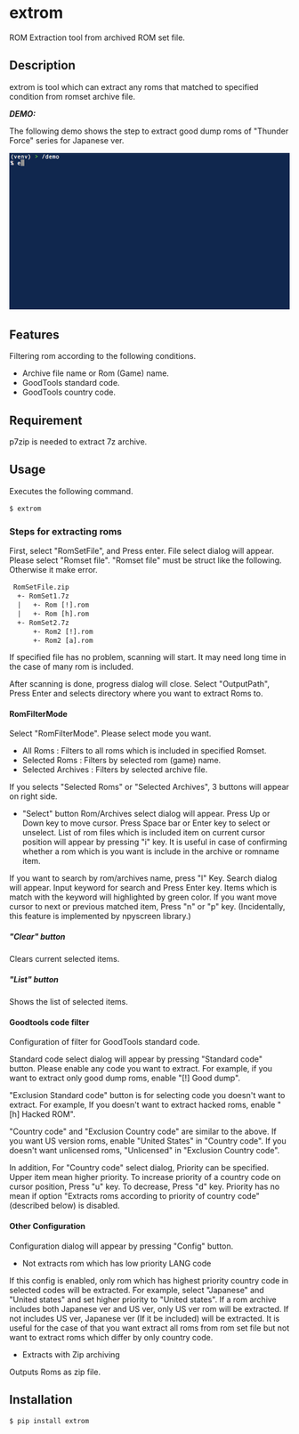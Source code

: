 # extrom

ROM Extraction tool from archived ROM set file.

## Description

extrom is tool which can extract any roms that matched to specified condition from romset archive file.

***DEMO:***

The following demo shows the step to extract good dump roms of "Thunder Force" series for Japanese ver.

![Extracts "Thunder Force" series roms](https://github.com/masushin/extrom/blob/master/data/demo.gif)

## Features

Filtering rom according to the following conditions.
+ Archive file name or Rom (Game) name.
+ GoodTools standard code.
+ GoodTools country code.

## Requirement

p7zip is needed to extract 7z archive.

## Usage

Executes the following command.
```bash
$ extrom
```

### Steps for extracting roms
First, select "RomSetFile", and Press enter. File select dialog will appear. Please select "Romset file". "Romset file" must be struct like the following. Otherwise it make error.

```
 RomSetFile.zip
  +- RomSet1.7z
  |   +- Rom [!].rom
  |   +- Rom [h].rom
  +- RomSet2.7z
      +- Rom2 [!].rom
      +- Rom2 [a].rom
```

If specified file has no problem, scanning will start. It may need long time in the case of many rom is included.

After scanning is done, progress dialog will close. Select "OutputPath", Press Enter and selects directory where you want to extract Roms to.

#### RomFilterMode
Select "RomFilterMode". Please select mode you want.
+ All Roms : Filters to all roms which is included in specified Romset.
+ Selected Roms : Filters by selected rom (game) name.
+ Selected Archives : Filters by selected archive file.

If you selects "Selected Roms" or "Selected Archives", 3 buttons will appear on right side.
+ "Select" button
Rom/Archives select dialog will appear.
Press Up or Down key to move cursor.
Press Space bar or Enter key to select or unselect.
List of rom files which is included item on current cursor position will appear by pressing "i" key.
It is useful in case of confirming whether a rom which is you want is include in the archive or romname item.

If you want to search by rom/archives name, press "l" Key.
Search dialog will appear. Input keyword for search and Press Enter key.
Items which is match with the keyword will highlighted by green color.
If you want move cursor to next or previous matched item, Press "n" or "p" key.
(Incidentally, this feature is implemented by npyscreen library.)

##### "Clear" button
Clears current selected items.

##### "List" button
Shows the list of selected items.

#### Goodtools code filter
Configuration of filter for GoodTools standard code.

Standard code select dialog will appear by pressing "Standard code" button.
Please enable any code you want to extract.
For example, if you want to extract only good dump roms, enable "[!] Good dump".

"Exclusion Standard code" button is for selecting code you doesn't want to extract.
For example, If you doesn't want to extract hacked roms, enable "[h] Hacked ROM".

"Country code" and "Exclusion Country code" are similar to the above.
If you want US version roms, enable "United States" in "Country code".
If you doesn't want unlicensed roms, "Unlicensed" in "Exclusion Country code".

In addition, For "Country code" select dialog, Priority can be specified.
Upper item mean higher priority.
To increase priority of a country code on cursor position, Press "u" key.
To decrease, Press "d" key.
Priority has no mean if option "Extracts roms according to priority of country code" (described below) is disabled.

#### Other Configuration
Configuration dialog will appear by pressing "Config" button.

+ Not extracts rom which has low priority LANG code

If this config is enabled, only rom which has highest priority country code in selected codes will be extracted.
For example, select "Japanese" and "United states" and set higher priority to "United states".
If a rom archive includes both Japanese ver and US ver, only US ver rom will be extracted. If not includes US ver, Japanese ver (If it be included) will be extracted.
It is useful for the case of that you want extract all roms from rom set file but not want to extract roms which differ by only country code.

+ Extracts with Zip archiving

Outputs Roms as zip file.


## Installation

```bash
$ pip install extrom
```
